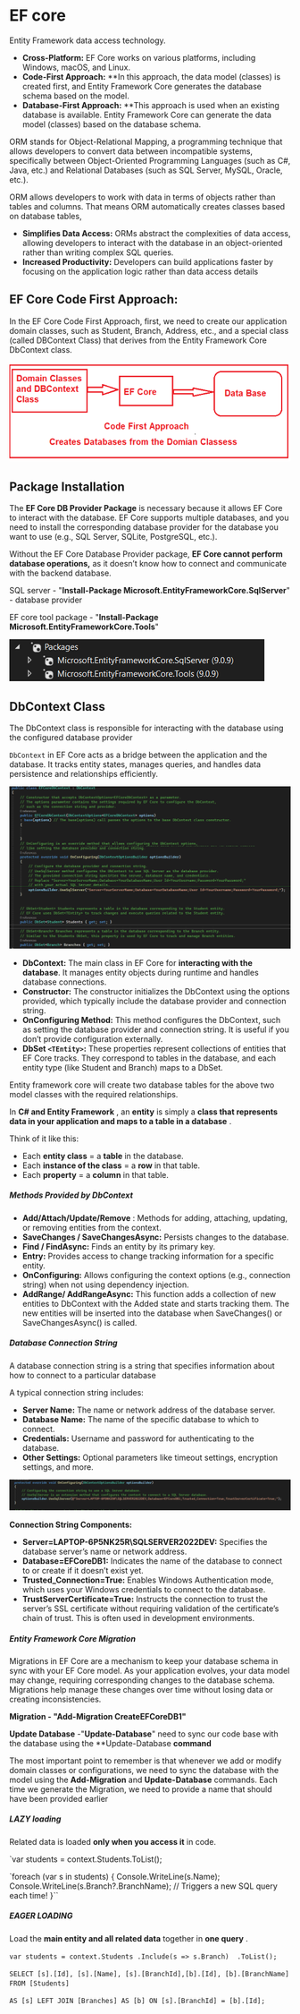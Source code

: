 # **EF core**

Entity Framework data access technology.

* **Cross-Platform:** EF Core works on various platforms, including Windows, macOS, and Linux.
* **Code-First Approach:** **In this approach, the data model (classes) is created first, and Entity Framework Core generates the database schema based on the model.
* **Database-First Approach:** **This approach is used when an existing database is available. Entity Framework Core can generate the data model (classes) based on the database schema.

ORM stands for Object-Relational Mapping, a programming technique that allows developers to convert data between incompatible systems, specifically between Object-Oriented Programming Languages (such as C#, Java, etc.) and Relational Databases (such as SQL Server, MySQL, Oracle, etc.).

ORM allows developers to work with data in terms of objects rather than tables and columns. That means ORM automatically creates classes based on database tables,

* **Simplifies Data Access:** ORMs abstract the complexities of data access, allowing developers to interact with the database in an object-oriented rather than writing complex SQL queries.
* **Increased Productivity:** Developers can build applications faster by focusing on the application logic rather than data access details

## **EF Core Code First Approach:**

In the EF Core Code First Approach, first, we need to create our application domain classes, such as Student, Branch, Address, etc., and a special class (called DBContext Class) that derives from the Entity Framework Core DbContext class.

![1760245790801](image/EFcorelearning/1760245790801.png)

## **Package Installation**

The **EF Core DB Provider Package** is necessary because it allows EF Core to interact with the database. EF Core supports multiple databases, and you need to install the corresponding database provider for the database you want to use (e.g., SQL Server, SQLite, PostgreSQL, etc.).

Without the EF Core Database Provider package, **EF Core cannot perform database operations,** as it doesn’t know how to connect and communicate with the backend database.

SQL server - "**Install-Package Microsoft.EntityFrameworkCore.SqlServer**" - database provider

EF core tool package - "**Install-Package Microsoft.EntityFrameworkCore.Tools**"

![1760246836799](image/EFcorelearning/1760246836799.png)

## **DbContext Class**

The DbContext class is responsible for interacting with the database using the configured database provider

`DbContext` in EF Core acts as a bridge between the application and the database. It tracks entity states, manages queries, and handles data persistence and relationships efficiently.

![1760248159333](image/EFcorelearning/1760248159333.png)

* **DbContext:** The main class in EF Core for **interacting with the database**. It manages entity objects during runtime and handles database connections.
* **Constructor:** The constructor initializes the DbContext using the options provided, which typically include the database provider and connection string.
* **OnConfiguring Method:** This method configures the DbContext, such as setting the database provider and connection string. It is useful if you don’t provide configuration externally.
* **DbSet `<TEntity>`:** These properties represent collections of entities that EF Core tracks. They correspond to tables in the database, and each entity type (like Student and Branch) maps to a DbSet.

Entity framework core will create two database tables for the above two model classes with the required relationships.

In  **C# and Entity Framework** , an **entity** is simply a  **class that represents data in your application and maps to a table in a database** .

Think of it like this:

* Each **entity class** = a **table** in the database.
* Each **instance of the class** = a **row** in that table.
* Each **property** = a **column** in that table.

##### **Methods Provided by DbContext**

* **Add/Attach/Update/Remove** : Methods for adding, attaching, updating, or removing entities from the context.
* **SaveChanges / SaveChangesAsync:** Persists changes to the database.
* **Find / FindAsync:** Finds an entity by its primary key.
* **Entry:** Provides access to change tracking information for a specific entity.
* **OnConfiguring:** Allows configuring the context options (e.g., connection string) when not using dependency injection.
* **AddRange/ AddRangeAsync:** This function adds a collection of new entities to DbContext with the Added state and starts tracking them. The new entities will be inserted into the database when SaveChanges() or SaveChangesAsync() is called.

##### **Database Connection String**

A database connection string is a string that specifies information about how to connect to a particular database

A typical connection string includes:

* **Server Name:** The name or network address of the database server.
* **Database Name:** The name of the specific database to which to connect.
* **Credentials:** Username and password for authenticating to the database.
* **Other Settings:** Optional parameters like timeout settings, encryption settings, and more.

![1760251778415](image/EFcorelearning/1760251778415.png)

**Connection String Components:**

* **Server=LAPTOP-6P5NK25R\SQLSERVER2022DEV:** Specifies the database server’s name or network address.
* **Database=EFCoreDB1:** Indicates the name of the database to connect to or create if it doesn’t exist yet.
* **Trusted_Connection=True:** Enables Windows Authentication mode, which uses your Windows credentials to connect to the database.
* **TrustServerCertificate=True:** Instructs the connection to trust the server’s SSL certificate without requiring validation of the certificate’s chain of trust. This is often used in development environments.

##### **Entity Framework Core Migration**

Migrations in EF Core are a mechanism to keep your database schema in sync with your EF Core model. As your application evolves, your data model may change, requiring corresponding changes to the database schema. Migrations help manage these changes over time without losing data or creating inconsistencies.

**Migration - "Add-Migration CreateEFCoreDB1"**

**Update Database** -"**Update-Database**" need to sync our code base with the database using the **Update-Database **command**

The most important point to remember is that whenever we add or modify domain classes or configurations, we need to sync the database with the model using the **Add-Migration** and **Update-Database** commands. Each time we generate the Migration, we need to provide a name that should have been provided earlier

##### LAZY loading

Related data is loaded **only when you access it** in code.

`var students = context.Students.ToList();

`foreach (var s in students)
{
    Console.WriteLine(s.Name);
    Console.WriteLine(s.Branch?.BranchName); // Triggers a new SQL query each time!
}``

##### **EAGER LOADING**

Load the **main entity and all related data** together in  **one query** .

`var students = context.Students .Include(s => s.Branch)  .ToList(); `

`SELECT [s].[Id], [s].[Name], [s].[BranchId],[b].[Id], [b].[BranchName] FROM [Students] `

`AS [s] LEFT JOIN [Branches] AS [b] ON [s].[BranchId] = [b].[Id]; `
